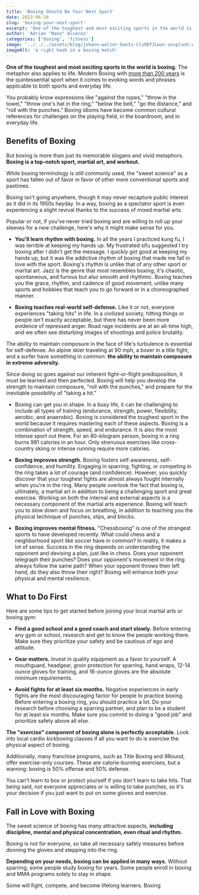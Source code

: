 ```yaml
---
title: 'Boxing Should Be Your Next Sport'
date: 2023-06-18
slug: 'boxing-your-next-sport'
excerpt: 'One of the toughest and most exciting sports in the world is boxing. The metaphor also applies to life.'
author: 'Adrian "Nano" Alvarez'
categories: ['boxing', 'fitness']
image: '../../../assets/blog/johann-walter-bantz-Clv9DfJLwac-unsplash.webp'
imageAlt: 'a right hook in a boxing match'
---
```


**One of the toughest and most exciting sports in the world is boxing.** The metaphor also applies to life. Modern Boxing with [more than 200 years](https://www.nanofighters.club/en/blog/history-of-boxing/) is the quintessential sport when it comes to evoking words and phrases applicable to both sports and everyday life.

You probably know expressions like "against the ropes," "throw in the towel," "throw one's hat in the ring," "below the belt," "go the distance," and "roll with the punches." Boxing idioms have become common cultural references for challenges on the playing field, in the boardroom, and in everyday life.

## Benefits of Boxing

But boxing is more than just its memorable slogans and vivid metaphors. **Boxing is a top-notch sport, martial art, and workout.**

While boxing terminology is still commonly used, the "sweet science" as a sport has fallen out of favor in favor of other more conventional sports and pastimes.

Boxing isn't going anywhere, though it may never recapture public interest as it did in its 1950s heyday. In a way, boxing as a spectator sport is even experiencing a slight revival thanks to the success of mixed martial arts.

Popular or not, if you've never tried boxing and are willing to roll up your sleeves for a new challenge, here's why it might make sense for you.

- **You'll learn rhythm with boxing.** In all the years I practiced kung fu, I was terrible at keeping my hands up. My frustrated sifu suggested I try boxing after I didn't get the message. I quickly got good at keeping my hands up, but it was the addictive rhythm of boxing that made me fall in love with the sport. Boxing's rhythm is unlike that of any other sport or martial art. Jazz is the genre that most resembles boxing; it's chaotic, spontaneous, and furious but also smooth and rhythmic. Boxing teaches you the grace, rhythm, and cadence of good movement, unlike many sports and hobbies that teach you to go forward or in a choreographed manner.

- **Boxing teaches real-world self-defense.** Like it or not, everyone experiences "taking hits" in life. In a civilized society, hitting things or people isn't exactly acceptable, but there has never been more evidence of repressed anger. Road rage incidents are at an all-time high, and we often see disturbing images of shootings and police brutality.

The ability to maintain composure in the face of life's turbulence is essential for self-defense. An alpine skier traveling at 90 mph, a boxer in a title fight, and a surfer have something in common: **the ability to maintain composure in extreme adversity.**

Since doing so goes against our inherent fight-or-flight predisposition, it must be learned and then perfected. Boxing will help you develop the strength to maintain composure, "roll with the punches," and prepare for the inevitable possibility of "taking a hit."

- Boxing can get you in shape. In a busy life, it can be challenging to include all types of training (endurance, strength, power, flexibility, aerobic, and anaerobic). Boxing is considered the toughest sport in the world because it requires mastering each of these aspects. Boxing is a combination of strength, speed, and endurance. It is also the most intense sport out there. For an 80-kilogram person, boxing in a ring burns 981 calories in an hour. Only strenuous exercises like cross-country skiing or intense running require more calories.

- **Boxing improves strength.** Boxing fosters self-awareness, self-confidence, and humility. Engaging in sparring, fighting, or competing in the ring takes a lot of courage (and confidence). However, you quickly discover that your toughest fights are almost always fought internally when you're in the ring. Many people overlook the fact that boxing is, ultimately, a martial art in addition to being a challenging sport and great exercise. Working on both the internal and external aspects is a necessary component of the martial arts experience. Boxing will teach you to slow down and focus on breathing, in addition to teaching you the physical technique of punches, slips, and blocks.

- **Boxing improves mental fitness.** "Chessboxing" is one of the strangest sports to have developed recently. What could chess and a neighborhood sport like soccer have in common? In reality, it makes a lot of sense. Success in the ring depends on understanding the opponent and devising a plan, just like in chess. Does your opponent telegraph their punches? Does your opponent's movement in the ring always follow the same path? When your opponent throws their left hand, do they also throw their right? Boxing will enhance both your physical and mental resilience.

## What to Do First

Here are some tips to get started before joining your local martial arts or boxing gym:

- **Find a good school and a good coach and start slowly.** Before entering any gym or school, research and get to know the people working there. Make sure they prioritize your safety and be cautious of ego and attitude.

- **Gear matters.** Invest in quality equipment as a favor to yourself. A mouthguard, headgear, groin protection for sparring, hand wraps, 12-14 ounce gloves for training, and 16-ounce gloves are the absolute minimum requirements.

- **Avoid fights for at least six months.** Negative experiences in early fights are the most discouraging factor for people to practice boxing. Before entering a boxing ring, you should practice a lot. Do your research before choosing a sparring partner, and plan to be a student for at least six months. Make sure you commit to doing a "good job" and prioritize safety above all else.

**The "exercise" component of boxing alone is perfectly acceptable.** Look into local cardio kickboxing classes if all you want to do is exercise the physical aspect of boxing.

Additionally, many franchise programs, such as Title Boxing and 9Round, offer exercise-only courses. These are calorie-burning exercises, but a warning: boxing is 50% offense and 50% defense.

You can't learn to box or protect yourself if you don't learn to take hits. That being said, not everyone appreciates or is willing to take punches, so it's your decision if you just want to put on some gloves and exercise.

## Fall in Love with Boxing

The sweet science of boxing has many attractive aspects, **including discipline, mental and physical concentration, even ritual and rhythm.**

Boxing is not for everyone, so take all necessary safety measures before donning the gloves and stepping into the ring.

**Depending on your needs, boxing can be applied in many ways.** Without sparring, some people study boxing for years. Some people enroll in boxing and MMA programs solely to stay in shape.

Some will fight, compete, and become lifelong learners. Boxing
